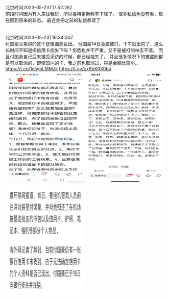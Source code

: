 北京时间2023-05-23T17:52:28Z<br>前段时间因为有人来找我玩，所以推特更新频率下降了。
很多私信也没有看，现在回到原来的状态。
最近会把之前的私信都读了<br><br><br>北京时间2023-05-23T16:34:30Z<br>付国豪父亲讲的这个逻辑漏洞百出。
付国豪14日凌晨被打，下午就出院了，这么长时间不知道把信用卡挂失下吗？伤势也并不严重，又不是被打的神志不清。
而且付国豪自己后来接受采访的时候，都已经挂失了。
并且很多情况下的被盗刷都是可以取消的，即使国内的卡，我之前也取消过，只是金额比较小… https://t.co/1esybLMMJk https://t.co/zxBbXRX0bu<br><img src='/temp/image/2023/u-Month-5/1660927170934448128_0.jpg' width='250' height='350'><img src='/temp/image/2023/u-Month-5/1660927170934448128_1.jpg' width='250' height='350'><img src='/temp/image/2023/u-Month-5/1660927170934448128_2.jpg' width='250' height='350'><br><br>